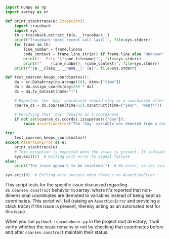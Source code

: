 ```python
import numpy as np
import xarray as xr

def print_stacktrace(e: Exception):
    import traceback
    import sys
    tb = traceback.extract_tb(e.__traceback__)
    print("Traceback (most recent call last):", file=sys.stderr)
    for frame in tb:
        line_number = frame.lineno
        code_context = frame.line.strip() if frame.line else "Unknown"
        print(f'  File "{frame.filename}"', file=sys.stderr)
        print(f"    {line_number}: {code_context}", file=sys.stderr)
    print(f"{e.__class__.__name__}: {e}", file=sys.stderr)

def test_coarsen_keeps_coordinates():
    da = xr.DataArray(np.arange(24), dims=["time"])
    da = da.assign_coords(day=365 * da)
    ds = da.to_dataset(name="T")

    # Expected: the 'day' coordinate should stay as a coordinate after coarsen.construct
    coarse_ds = ds.coarsen(time=12).construct(time=("year", "month"))

    # Verifying that 'day' remains as a coordinate
    if not set(coarse_ds.coords).issuperset({"day"}):
        raise AssertionError("The 'day' variable was demoted from a coordinate to a variable.")

try:
    test_coarsen_keeps_coordinates()
except AssertionError as e:
    print_stacktrace(e)
    # This exception is expected when the issue is present. It indicates a failure in the test.
    sys.exit(1)  # Exiting with error to signal failure
else:
    print("The issue appears to be resolved.")  # No error, so the issue might have been fixed

sys.exit(0)  # Exiting with success when there's no AssertionError
```

This script tests for the specific issue discussed regarding `ds.Coarsen.construct` behavior in xarray: where it's reported that non-dimensional coordinates are demoted to variables instead of being kept as coordinates. This script will fail (raising an `AssertionError` and providing a stack trace) if the issue is present, thereby acting as an automated test for this issue. 

When you run `python3 reproduducer.py` in the project root directory, it will verify whether the issue remains or not by checking that coordinates before and after `coarsen.construct` maintain their status.